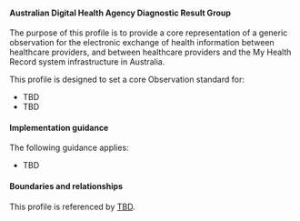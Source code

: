 #### Australian Digital Health Agency Diagnostic Result Group
The purpose of this profile is to provide a core representation of a generic observation for the electronic exchange of health information between healthcare providers, and between healthcare providers and the My Health Record system infrastructure in Australia.

This profile is designed to set a core Observation standard for:
* TBD
* TBD


#### Implementation guidance
The following guidance applies:
* TBD


#### Boundaries and relationships
This profile is referenced by 
[TBD](StructureDefinition-TBD-1.html).
